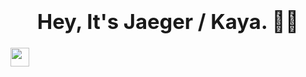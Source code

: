 
### <center><h1 align="center">Hey, It's Jaeger / Kaya. 👋🏻</h1></center>
<img src="https://img.icons8.com/android/24/26e07f/twitter.png" align="center"  width="30" height="30"/>


